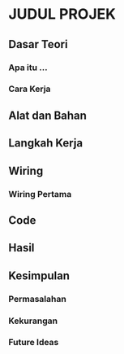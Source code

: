 # JUDUL PROJEK
## Dasar Teori
### Apa itu ...
### Cara Kerja
## Alat dan Bahan
## Langkah Kerja
## Wiring
### Wiring Pertama
## Code
## Hasil
## Kesimpulan
### Permasalahan
### Kekurangan
### Future Ideas
